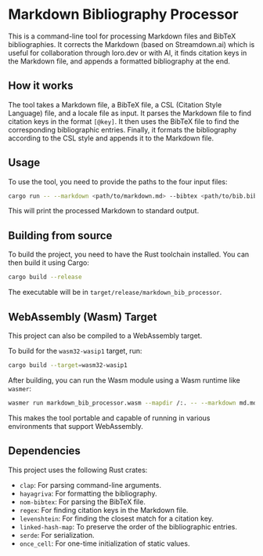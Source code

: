 # Markdown Bibliography Processor

This is a command-line tool for processing Markdown files and BibTeX bibliographies. It corrects the Markdown (based on Streamdown.ai) which is useful for collaboration through loro.dev or with AI, it finds citation keys in the Markdown file, and appends a formatted bibliography at the end.

## How it works

The tool takes a Markdown file, a BibTeX file, a CSL (Citation Style Language) file, and a locale file as input. It parses the Markdown file to find citation keys in the format `[@key]`. It then uses the BibTeX file to find the corresponding bibliographic entries. Finally, it formats the bibliography according to the CSL style and appends it to the Markdown file.

## Usage

To use the tool, you need to provide the paths to the four input files:

```bash
cargo run -- --markdown <path/to/markdown.md> --bibtex <path/to/bib.bib> --csl <path/to/style.csl> --locale <path/to/locale.xml>
```

This will print the processed Markdown to standard output.

## Building from source

To build the project, you need to have the Rust toolchain installed. You can then build it using Cargo:

```bash
cargo build --release
```

The executable will be in `target/release/markdown_bib_processor`.

## WebAssembly (Wasm) Target

This project can also be compiled to a WebAssembly target.

To build for the `wasm32-wasip1` target, run:
```bash
cargo build --target=wasm32-wasip1
```

After building, you can run the Wasm module using a Wasm runtime like `wasmer`:
```bash
wasmer run markdown_bib_processor.wasm --mapdir /:. -- --markdown md.md     --bibtex bib.bib     --csl chicago.csl     --locale locales-en-US.xml
```

This makes the tool portable and capable of running in various environments that support WebAssembly.

## Dependencies

This project uses the following Rust crates:

- `clap`: For parsing command-line arguments.
- `hayagriva`: For formatting the bibliography.
- `nom-bibtex`: For parsing the BibTeX file.
- `regex`: For finding citation keys in the Markdown file.
- `levenshtein`: For finding the closest match for a citation key.
- `linked-hash-map`: To preserve the order of the bibliographic entries.
- `serde`: For serialization.
- `once_cell`: For one-time initialization of static values.
